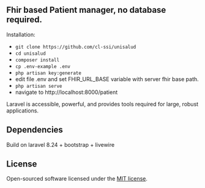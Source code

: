 ## Fhir based Patient manager, no database required.

Installation:

- ```git clone https://github.com/cl-ssi/unisalud```
- ```cd unisalud```
- ```composer install```
- ```cp .env-example .env```
- ```php artisan key:generate```
- edit file .env and set FHIR_URL_BASE variable with server fhir base path.
- ```php artisan serve```
- navigate to http://localhost:8000/patient

Laravel is accessible, powerful, and provides tools required for large, robust applications.

## Dependencies
Build on laravel 8.24 + bootstrap + livewire

## License

Open-sourced software licensed under the [MIT license](https://opensource.org/licenses/MIT).
